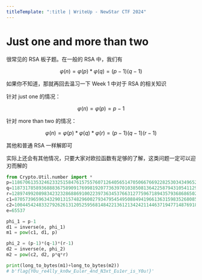 ```yaml
---
titleTemplate: ":title | WriteUp - NewStar CTF 2024"
---
```


# Just one and more than two

很常见的 RSA 板子题。在一般的 RSA 中，我们有

$$\varphi(n)= \varphi(p)*\varphi(q)=(p-1)(q-1)$$

如果你不知道，那就再回去温习一下 Week 1 中对于 RSA 的相关知识

针对 just one 的情况：

$$\varphi(n)=\varphi(p)=p-1$$

针对 more than two 的情况：

$$\varphi(n)=\varphi(p)*\varphi(q)*\varphi(r)=(p-1)(q-1)(r-1)$$

其他和普通 RSA 一样解即可

实际上还会有其他情况，只要大家对欧拉函数有足够的了解，这类问题一定可以迎刃而解的

```python
from Crypto.Util.number import *
p=11867061353246233251584761575576071264056514705066766922825303434965272105673287382545586304271607224747442087588050625742380204503331976589883604074235133
q=11873178589368883675890917699819207736397010385081364225879431054112944129299850257938753554259645705535337054802699202512825107090843889676443867510412393
r=12897499208983423232868869100223973634537663127759671894357936868650239679942565058234189535395732577137079689110541612150759420022709417457551292448732371
c1=8705739659634329013157482960027934795454950884941966136315983526808527784650002967954059125075894300750418062742140200130188545338806355927273170470295451
c2=1004454248332792626131205259568148422136121342421144637194771487691844257449866491626726822289975189661332527496380578001514976911349965774838476334431923162269315555654716024616432373992288127966016197043606785386738961886826177232627159894038652924267065612922880048963182518107479487219900530746076603182269336917003411508524223257315597473638623530380492690984112891827897831400759409394315311767776323920195436460284244090970865474530727893555217020636612445
e=65537

phi_1 = p-1
d1 = inverse(e, phi_1)
m1 = pow(c1, d1, p)

phi_2 = (p-1)*(q-1)*(r-1)
d2 = inverse(e, phi_2)
m2 = pow(c2, d2, p*q*r)

print(long_to_bytes(m1)+long_to_bytes(m2))
# b'flag{Y0u_re4lly_kn0w_Euler_4nd_N3xt_Eu1er_is_Y0u!}'
```
